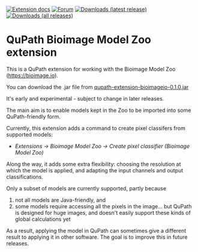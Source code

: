 [![Extension docs](https://img.shields.io/badge/docs-qupath_bioimage.io-red)](https://qupath.readthedocs.io/en/stable/docs/deep/bioimage.html)
[![Forum](https://img.shields.io/badge/forum-image.sc-green)](https://forum.image.sc/tag/qupath)
[![Downloads (latest release)](https://img.shields.io/github/downloads-pre/qupath/qupath-extension-bioimageio/latest/total)](https://github.com/qupath/qupath-extension-bioimageio/releases/latest)
[![Downloads (all releases)](https://img.shields.io/github/downloads/qupath/qupath-extension-bioimageio/total)](https://github.com/qupath/qupath-extension-bioimageio/releases)

# QuPath Bioimage Model Zoo extension

This is a QuPath extension for working with the Bioimage Model Zoo (https://bioimage.io).

You can download the .jar file from [qupath-extension-bioimageio-0.1.0.jar](https://github.com/qupath/qupath-extension-bioimageio/releases/download/v0.1.0/qupath-extension-bioimageio-0.1.0.jar)

It's early and experimental - subject to change in later releases.

The main aim is to enable models kept in the Zoo to be imported into some QuPath-friendly form.

Currently, this extension adds a command to create pixel classifers from supported models:

* *Extensions &rarr; Bioimage Model Zoo &rarr; Create pixel classifier (Bioimage Model Zoo)*

Along the way, it adds some extra flexibility: choosing the resolution at which the model is applied, and adapting the input channels and output classifications.

Only a subset of models are currently supported, partly because 

1. not all models are Java-friendly, and
2. some models require accessing all the pixels in the image... but QuPath is designed for huge images, and doesn't easily support these kinds of global calculations yet

As a result, applying the model in QuPath can sometimes give a different result to applying it in other software.
The goal is to improve this in future releases.

